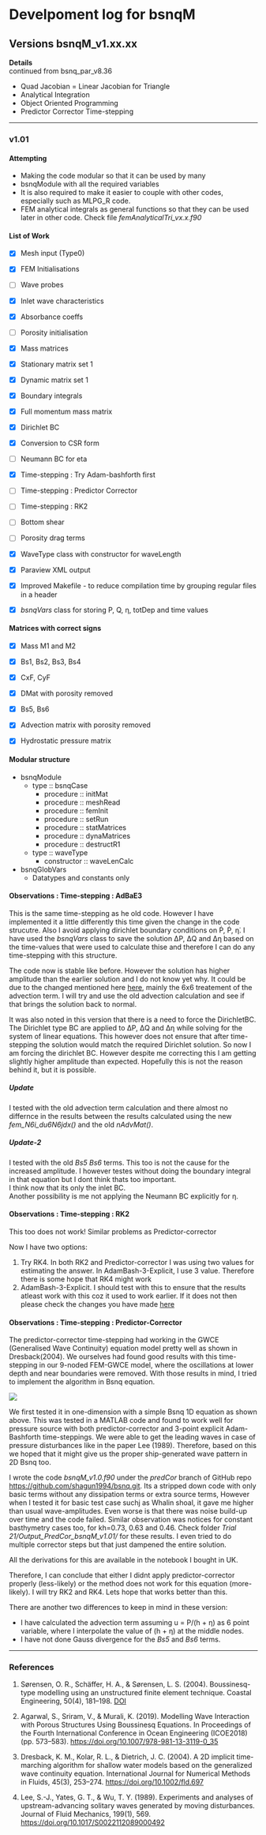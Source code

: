 # Develpoment log for bsnqM

## Versions bsnqM_v1.xx.xx

**Details**  
continued from bsnq\_par\_v8.36

- Quad Jacobian = Linear Jacobian for Triangle
- Analytical Integration
- Object Oriented Programming
- Predictor Corrector Time-stepping

-----------------------------------------------

### v1.01

#### Attempting
- Making the code modular so that it can be used by many
- bsnqModule with all the required variables
- It is also required to make it easier to couple with other codes, especially such as MLPG\_R code.
- FEM analytical integrals as general functions so that they can be used later in other code. Check file *femAnalyticalTri_vx.x.f90*


#### List of Work
- [x] Mesh input (Type0)
- [x] FEM Initialisations
- [ ] Wave probes
- [x] Inlet wave characteristics
- [x] Absorbance coeffs
- [ ] Porosity initialisation
- [x] Mass matrices
- [x] Stationary matrix set 1
- [x] Dynamic matrix set 1
- [x] Boundary integrals
- [x] Full momentum mass matrix
- [x] Dirichlet BC
- [x] Conversion to CSR form
- [ ] Neumann BC for eta
- [x] Time-stepping : Try Adam-bashforth first
- [ ] Time-stepping : Predictor Corrector
- [ ] Time-stepping : RK2
- [ ] Bottom shear 
- [ ] Porosity drag terms
- [x] WaveType class with constructor for waveLength
- [x] Paraview XML output
- [x] Improved Makefile - to reduce compilation time by grouping regular files in a header
- [x] *bsnqVars* class for storing P, Q, &eta;, totDep and time values


#### Matrices with correct signs
- [x] Mass M1 and M2
- [x] Bs1, Bs2, Bs3, Bs4
- [x] CxF, CyF
- [x] DMat with porosity removed
- [x] Bs5, Bs6
- [x] Advection matrix with porosity removed
- [x] Hydrostatic pressure matrix


#### Modular structure
- bsnqModule
  - type :: bsnqCase
    - procedure ::  initMat
    - procedure ::  meshRead
    - procedure ::  femInit
    - procedure ::  setRun
    - procedure ::  statMatrices
    - procedure ::  dynaMatrices
    - procedure ::  destructR1
  - type :: waveType
    - constructor :: waveLenCalc
- bsnqGlobVars  
  - Datatypes and constants only


#### Observations : Time-stepping : AdBaE3
This is the same time-stepping as he old code. However I have implemented it a little differently this time given the change in the code strucutre. Also I avoid applying dirichlet boundary conditions on P&#775;, P&#775;, &eta;&#775;. I have used the *bsnqVars* class to save the solution &Delta;P, &Delta;Q and &Delta;&eta; based on the time-values that were used to calculate thise and therefore I can do any time-stepping with this structure.

The code now is stable like before. However the solution has higher amplitude than the earlier solution and I do not know yet why. It could be due to the changed mentioned here [here](#predCorNote1), mainly the 6x6 treatement of the advection term. I will try and use the old advection calculation and see if that brings the solution back to normal. 

It was also noted in this version that there is a need to force the DirichletBC. The Dirichlet type BC are applied to &Delta;P, &Delta;Q and &Delta;&eta; while solving for the system of linear equations. This however does not ensure that after time-stepping the solution would match the required Dirichlet solution. So now I am forcing the dirichlet BC. However despite me correcting this I am getting slightly higher amplitude than expected. Hopefully this is not the reason behind it, but it is possible.

##### Update
I tested with the old advection term calculation and there almost no differnce in the results between the results calculated using the new *fem_N6i_du6N6jdx()* and the old *nAdvMat()*.

##### Update-2
I tested with the old *Bs5* *Bs6* terms. This too is not the cause for the increased amplitude. I however testes without doing the boundary integral in that equation but I dont think thats too important.  
I think now that its only the inlet BC.  
Another possibility is me not applying the Neumann BC explicitly for &eta;.


#### Observations : Time-stepping : RK2
This too does not work! Similar problems as Predictor-corrector

Now I have two options:  
1. Try RK4. In both RK2 and Predictor-corrector I was using two values for estimating the answer. In AdamBash-3-Explicit, I use 3 value. Therefore there is some hope that RK4 might work
1. AdamBash-3-Explicit. I should test with this to ensure that the results atleast work with this coz it used to work earlier. If it does not then please check the changes you have made [here](#predCorNote1)


#### Observations : Time-stepping : Predictor-Corrector
The predictor-corrector time-stepping had working in the GWCE (Generalised Wave Continuity) equation model pretty well as shown in Dresback(2004). We ourselves had found good results with this time-stepping in our 9-noded FEM-GWCE model, where the oscillations at lower depth and near boundaries were removed. With those results in mind, I tried to implement the algorithm in Bsnq equation. 

<p> <img align="centre" src="./bsnq1d_eqn.svg"> </p>

We first tested it in one-dimension with a simple Bsnq 1D equation as shown above. This was tested in a MATLAB code and found to work well for pressure source with both predictor-corrector and 3-point explicit Adam-Bashforth time-steppings. We were able to get the leading waves in case of pressure disturbances like in the paper Lee (1989). Therefore, based on this we hoped that it might give us the proper ship-generated wave pattern in 2D Bsnq too.

I wrote the code *bsnqM_v1.0.f90* under the *predCor* branch of GitHub repo <https://github.com/shagun1994/bsnq.git>. Its a stripped down code with only basic terms without any dissipation terms or extra source terms, However when I tested it for basic test case suchj as Whalin shoal, it gave me higher than usual wave-amplitudes. Even worse is that there was noise build-up over time and the code failed. Similar observation was notices for constant basthymetry cases too, for kh=0.73, 0.63 and 0.46. Check folder *Trial 21/Output_PredCor_bsnqM_v1.01/* for these results. I even tried to do multiple corrector steps but that just dampened the entire solution.

All the derivations for this are available in the notebook I bought in UK.

Therefore, I can conclude that either I didnt apply predictor-corrector properly (less-likely) or the method does not work for this equation (more-likely). I will try RK2 and RK4. Lets hope that works better than this.

<a name="predCorNote1"/>
There are another two differences to keep in mind in these version:  

- I have calculated the advection term assuming u = P/(h + &eta;) as 6 point variable, where I interpolate the value of (h + &eta;) at the middle nodes.
- I have not done Gauss divergence for the *Bs5* and *Bs6* terms.

-----------------------------------------------


### References
1. Sørensen, O. R., Schäffer, H. A., & Sørensen, L. S. (2004). Boussinesq-type modelling using an unstructured finite element technique. Coastal Engineering, 50(4), 181–198. [DOI](https://doi.org/10.1016/j.coastaleng.2003.10.005)

1. Agarwal, S., Sriram, V., & Murali, K. (2019). Modelling Wave Interaction with Porous Structures Using Boussinesq Equations. In Proceedings of the Fourth International Conference in Ocean Engineering (ICOE2018) (pp. 573–583). <https://doi.org/10.1007/978-981-13-3119-0_35>

1. Dresback, K. M., Kolar, R. L., & Dietrich, J. C. (2004). A 2D implicit time-marching algorithm for shallow water models based on the generalized wave continuity equation. International Journal for Numerical Methods in Fluids, 45(3), 253–274. https://doi.org/10.1002/fld.697

1. Lee, S.-J., Yates, G. T., & Wu, T. Y. (1989). Experiments and analyses of upstream-advancing solitary waves generated by moving disturbances. Journal of Fluid Mechanics, 199(1), 569. https://doi.org/10.1017/S0022112089000492

